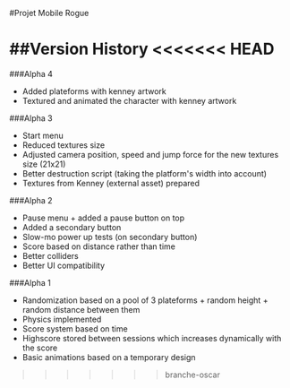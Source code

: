 #Projet Mobile Rogue

##Version History
<<<<<<< HEAD
=======

###Alpha 4
 - Added plateforms with kenney artwork
 - Textured and animated the character with kenney artwork

###Alpha 3
 - Start menu
 - Reduced textures size
 - Adjusted camera position, speed and jump force for the new textures size (21x21)
 - Better destruction script (taking the platform's width into account)
 - Textures from Kenney (external asset) prepared
 
###Alpha 2
 - Pause menu + added a pause button on top
 - Added a secondary button
 - Slow-mo power up tests (on secondary button)
 - Score based on distance rather than time
 - Better colliders
 - Better UI compatibility

###Alpha 1
 - Randomization based on a pool of 3 plateforms + random height + random distance between them
 - Physics implemented
 - Score system based on time
 - Highscore stored between sessions which increases dynamically with the score
 - Basic animations based on a temporary design
>>>>>>> branche-oscar
